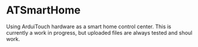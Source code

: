 # ATSmartHome
Using ArduiTouch hardware as a smart home control center. This is currently a work in progress, but uploaded files are always tested and shoul work.

